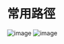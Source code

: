 # 常用路徑
![image](https://github.com/minname1/tool/assets/153788696/4db7f86b-e3f2-483e-8a35-d3c4746db81a)
![image](https://github.com/minname1/tool/assets/153788696/62f567bc-15dc-4bee-a488-ddf6304f3fca)


